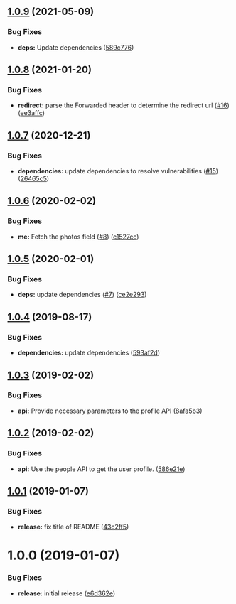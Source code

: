 ## [1.0.9](https://github.com/phil-mitchell/exegesis-plugin-google-oauth2/compare/v1.0.8...v1.0.9) (2021-05-09)


### Bug Fixes

* **deps:** Update dependencies ([589c776](https://github.com/phil-mitchell/exegesis-plugin-google-oauth2/commit/589c776f0b0e3c2c916ea74a147c179643b5156d))

## [1.0.8](https://github.com/phil-mitchell/exegesis-plugin-google-oauth2/compare/v1.0.7...v1.0.8) (2021-01-20)


### Bug Fixes

* **redirect:** parse the Forwarded header to determine the redirect url ([#16](https://github.com/phil-mitchell/exegesis-plugin-google-oauth2/issues/16)) ([ee3affc](https://github.com/phil-mitchell/exegesis-plugin-google-oauth2/commit/ee3affcc8b468cdbf9d9e61714fe8e2e5b7367cc))

## [1.0.7](https://github.com/phil-mitchell/exegesis-plugin-google-oauth2/compare/v1.0.6...v1.0.7) (2020-12-21)


### Bug Fixes

* **dependencies:** update dependencies to resolve vulnerabilities ([#15](https://github.com/phil-mitchell/exegesis-plugin-google-oauth2/issues/15)) ([26465c5](https://github.com/phil-mitchell/exegesis-plugin-google-oauth2/commit/26465c50ec0c4a716d6b62e76da813742ab0f076))

## [1.0.6](https://github.com/phil-mitchell/exegesis-plugin-google-oauth2/compare/v1.0.5...v1.0.6) (2020-02-02)


### Bug Fixes

* **me:** Fetch the photos field ([#8](https://github.com/phil-mitchell/exegesis-plugin-google-oauth2/issues/8)) ([c1527cc](https://github.com/phil-mitchell/exegesis-plugin-google-oauth2/commit/c1527cc8df1ee044fc3f16c442ee765dd183b774))

## [1.0.5](https://github.com/phil-mitchell/exegesis-plugin-google-oauth2/compare/v1.0.4...v1.0.5) (2020-02-01)


### Bug Fixes

* **deps:** update dependencies ([#7](https://github.com/phil-mitchell/exegesis-plugin-google-oauth2/issues/7)) ([ce2e293](https://github.com/phil-mitchell/exegesis-plugin-google-oauth2/commit/ce2e293b456eb618c1ff95926abe417d2bd88b9e))

## [1.0.4](https://github.com/phil-mitchell/exegesis-plugin-google-oauth2/compare/v1.0.3...v1.0.4) (2019-08-17)


### Bug Fixes

* **dependencies:** update dependencies ([593af2d](https://github.com/phil-mitchell/exegesis-plugin-google-oauth2/commit/593af2d))

## [1.0.3](https://github.com/phil-mitchell/exegesis-plugin-google-oauth2/compare/v1.0.2...v1.0.3) (2019-02-02)


### Bug Fixes

* **api:** Provide necessary parameters to the profile API ([8afa5b3](https://github.com/phil-mitchell/exegesis-plugin-google-oauth2/commit/8afa5b3))

## [1.0.2](https://github.com/phil-mitchell/exegesis-plugin-google-oauth2/compare/v1.0.1...v1.0.2) (2019-02-02)


### Bug Fixes

* **api:** Use the people API to get the user profile. ([586e21e](https://github.com/phil-mitchell/exegesis-plugin-google-oauth2/commit/586e21e))

## [1.0.1](https://github.com/phil-mitchell/exegesis-plugin-google-oauth2/compare/v1.0.0...v1.0.1) (2019-01-07)


### Bug Fixes

* **release:** fix title of README ([43c2ff5](https://github.com/phil-mitchell/exegesis-plugin-google-oauth2/commit/43c2ff5))

# 1.0.0 (2019-01-07)


### Bug Fixes

* **release:** initial release ([e6d362e](https://github.com/phil-mitchell/exegesis-plugin-google-oauth2/commit/e6d362e))
